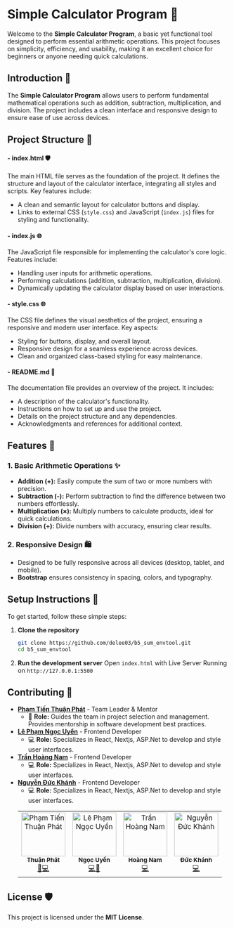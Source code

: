# Simple Calculator Program 🧮

Welcome to the **Simple Calculator Program**, a basic yet functional tool designed to perform essential arithmetic operations. This project focuses on simplicity, efficiency, and usability, making it an excellent choice for beginners or anyone needing quick calculations.

## Introduction 🚀

The **Simple Calculator Program** allows users to perform fundamental mathematical operations such as addition, subtraction, multiplication, and division. The project includes a clean interface and responsive design to ensure ease of use across devices.

## Project Structure 📂

#### - **index.html** 🛡️

The main HTML file serves as the foundation of the project. It defines the structure and layout of the calculator interface, integrating all styles and scripts. Key features include:

- A clean and semantic layout for calculator buttons and display.
- Links to external CSS (`style.css`) and JavaScript (`index.js`) files for styling and functionality.

#### - **index.js** 🌐

The JavaScript file responsible for implementing the calculator's core logic. Features include:

- Handling user inputs for arithmetic operations.
- Performing calculations (addition, subtraction, multiplication, division).
- Dynamically updating the calculator display based on user interactions.

#### - **style.css** 🌐

The CSS file defines the visual aesthetics of the project, ensuring a responsive and modern user interface. Key aspects:

- Styling for buttons, display, and overall layout.
- Responsive design for a seamless experience across devices.
- Clean and organized class-based styling for easy maintenance.

#### - **README.md** 🛂

The documentation file provides an overview of the project. It includes:

- A description of the calculator's functionality.
- Instructions on how to set up and use the project.
- Details on the project structure and any dependencies.
- Acknowledgments and references for additional context.

## Features 🧮

### 1. Basic Arithmetic Operations ✨

- **Addition (+):** Easily compute the sum of two or more numbers with precision.
- **Subtraction (-):** Perform subtraction to find the difference between two numbers effortlessly.
- **Multiplication (×):** Multiply numbers to calculate products, ideal for quick calculations.
- **Division (÷):** Divide numbers with accuracy, ensuring clear results.

### 2. Responsive Design 🛍️

- Designed to be fully responsive across all devices (desktop, tablet, and mobile).
- **Bootstrap** ensures consistency in spacing, colors, and typography.

## Setup Instructions 🚪

To get started, follow these simple steps:

1. **Clone the repository**

   ```bash
   git clone https://github.com/delee03/b5_sum_envtool.git
   cd b5_sum_envtool
   ```

2. **Run the development server**
   Open `index.html` with Live Server
   Running on `http://127.0.0.1:5500`

## Contributing 🤝

- **[Phạm Tiến Thuận Phát](https://github.com/delee03)** - Team Leader & Mentor
  - 📖 **Role:** Guides the team in project selection and management. Provides mentorship in software development best practices.
- **[Lê Phạm Ngọc Uyển](https://github.com/ngcuyen)** - Frontend Developer
  - 💻 **Role:** Specializes in React, Nextjs, ASP.Net to develop and style user interfaces.
- **[Trần Hoàng Nam](https://github.com/Nam-th)** - Frontend Developer
  - 💻 **Role:** Specializes in React, Nextjs, ASP.Net to develop and style user interfaces.
- **[Nguyễn Đức Khánh](https://github.com/duckhanh696824)** - Frontend Developer
  - 💻 **Role:** Specializes in React, Nextjs, ASP.Net to develop and style user interfaces.
  <table align="center">
    <tbody>
  	<tr>
  		<td align="center"><a href="https://github.com/delee03"><img src="https://avatars.githubusercontent.com/delee03" width="100px;" alt="Phạm Tiến Thuận Phát"/><br/><sub><b>Thuận Phát</b></sub></a><br/><a href="https://github.com/qoucname2202" title="Document">📝</a><a href="https://github.com/qoucname2202" title="Code">💻</a></td>
  		<td align="center"><a href="https://github.com/ngcuyen"><img src="https://avatars.githubusercontent.com/ngcuyen" width="100px;" alt="Lê Phạm Ngọc Uyển" /><br/><sub><b>Ngọc Uyển</b></sub></a><br/><a href="https://github.com/chantay123" title="Code">💻</a><a href="https://github.com/chantay123" title="Design">🎨</a></td>
  		<td align="center"><a href="https://github.com/Nam-th"><img src="https://avatars.githubusercontent.com/Nam-th" width="100px;" alt="Trần Hoàng Nam"/><br/><sub><b>Hoàng Nam</b></sub></a><br/><a href="https://github.com/Nam-th" title="Code">💻</a></td>
        <td align="center"><a href="https://github.com/duckhanh696824"><img src="https://avatars.githubusercontent.com/duckhanh696824" width="100px;" alt="Nguyễn Đức Khánh"/><br/><sub><b>Đức Khánh</b></sub></a><br/><a href="https://github.com/Nam-th" title="Code">💻</a></td>
  	</tr>
  	</tbody>
  </table>

## License 🛡️

This project is licensed under the **MIT License**.
